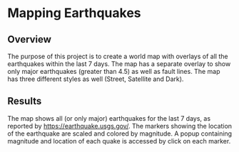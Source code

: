 # Mapping Earthquakes

## Overview
The purpose of this project is to create a world map with overlays of all the earthquakes within the last 7 days. The map has a separate overlay to show only major earthquakes (greater than 4.5) as well as fault lines. The map has three different styles as well (Street, Satellite and Dark).

## Results 
The map shows all (or only major) earthquakes for the last 7 days, as reported by https://earthquake.usgs.gov/. The markers showing the location of the earthquake are scaled and colored by magnitude. A popup containing magnitude and location of each quake is accessed by click on each marker. 
